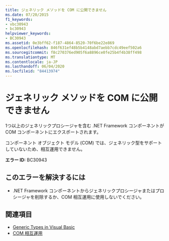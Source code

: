```yaml
---
title: ジェネリック メソッドを COM に公開できません
ms.date: 07/20/2015
f1_keywords:
- vbc30943
- bc30943
helpviewer_keywords:
- BC30943
ms.assetid: 0e3bff62-f187-4864-8520-70f6be22e869
ms.openlocfilehash: 846f631ef48b5b4148abd7aebb7cdc49eef502a6
ms.sourcegitcommit: f8c270376ed905f6a8896ce0fe25b4f4b38ff498
ms.translationtype: MT
ms.contentlocale: ja-JP
ms.lasthandoff: 06/04/2020
ms.locfileid: "84413974"
---
```

# <a name="generic-methods-cannot-be-exposed-to-com"></a>ジェネリック メソッドを COM に公開できません
1つ以上のジェネリックプロシージャを含む .NET Framework コンポーネントが COM コンポーネントにエクスポートされます。  
  
 コンポーネント オブジェクト モデル (COM) では、ジェネリック型をサポートしていないため、相互運用できません。  
  
 **エラー ID:** BC30943  
  
## <a name="to-correct-this-error"></a>このエラーを解決するには  
  
- .NET Framework コンポーネントからジェネリックプロシージャまたはプロシージャを削除するか、COM 相互運用に使用しないでください。  
  
## <a name="see-also"></a>関連項目

- [Generic Types in Visual Basic](../programming-guide/language-features/data-types/generic-types.md)
- [COM 相互運用](../programming-guide/com-interop/index.md)
